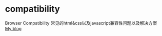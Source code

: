 # compatibility
Browser Compatibility 常见的html&amp;css以及javascript兼容性问题以及解决方案
[My blog](www.caomage.com "Welcome to visit")  
